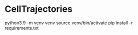 # CellTrajectories

python3.9 -m venv venv
source venv/bin/activate
pip install -r requirements.txt

